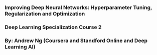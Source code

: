### Improving Deep Neural Networks: Hyperparameter Tuning, Regularization and Optimization

### Deep Learning Specialization Course 2

### By: Andrew Ng (Coursera and Standford Online and Deep Learning AI)
